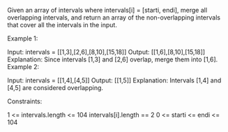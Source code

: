 Given an array of intervals where intervals[i] = [starti, endi], merge all overlapping intervals, and return an array of the non-overlapping intervals that cover all the intervals in the input.

 

Example 1:

  Input: intervals = [[1,3],[2,6],[8,10],[15,18]]
  Output: [[1,6],[8,10],[15,18]]
  Explanation: Since intervals [1,3] and [2,6] overlap, merge them into [1,6].
Example 2:

  Input: intervals = [[1,4],[4,5]]
  Output: [[1,5]]
  Explanation: Intervals [1,4] and [4,5] are considered overlapping.
 

Constraints:

  1 <= intervals.length <= 104
  intervals[i].length == 2
  0 <= starti <= endi <= 104